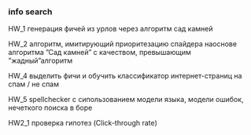### info search

HW_1 генерация фичей из урлов через алгоритм сад камней

HW_2 алгоритм, имитирующий приоритезацию спайдера наоснове алгоритма ”Сад камней” с качеством, превышающим ”жадный”алгоритм

HW_4 выделить фичи и обучить классификатор интернет-страниц на спам / не спам

HW_5 spellchecker с сипользованием модели языка, модели ошибок, нечеткого поиска в боре

HW2_1 проверка гипотез (Click-through rate)
